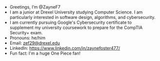- Greetings, I’m @ZayneF7
- I am a junior at Drexel University studying Computer Science. I am particularly interested in software design, algorithms, and cybersecurity. 
- I am currently pursuing Google's Cybersecurity certificate to supplement my university coursework to prepare for the CompTIA Security+ exam.
- Pronouns: he/him
- Email: zef29@drexel.edu
- LinkedIn: https://www.linkedin.com/in/zaynefoster477/
- Fun fact: I'm a huge One Piece fan!

<!---
ZayneF7/ZayneF7 is a ✨ special ✨ repository because its `README.md` (this file) appears on your GitHub profile.
You can click the Preview link to take a look at your changes.
--->
